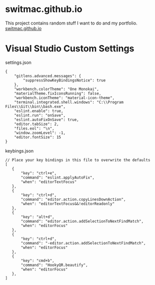 # switmac.github.io
This project contains random stuff I want to do and my portfolio.
<a href="https://switmac.github.io/">switmac.github.io</a>

# Visual Studio Custom Settings 
settings.json
```
{
    "gitlens.advanced.messages": {
        "suppressShowKeyBindingsNotice": true
    },
    "workbench.colorTheme": "One Monokai",
    "materialTheme.fixIconsRunning": false,
    "workbench.iconTheme": "material-icon-theme",
    "terminal.integrated.shell.windows": "C:\\Program Files\\Git\\bin\\bash.exe",
    "eslint.enable": true,
    "eslint.run": "onSave",
    "eslint.autoFixOnSave": true,
    "editor.tabSize": 2,
    "files.eol": "\n",
    "window.zoomLevel": -1,
    "editor.fontSize": 15
}
```

keybings.json
```
// Place your key bindings in this file to overwrite the defaults
[
   {
       "key": "ctrl+e",
       "command": "eslint.applyAutoFix",
       "when": "editorTextFocus"
   },
   {
       "key": "ctrl+d",
       "command": "editor.action.copyLinesDownAction",
       "when": "editorTextFocus&&!editorReadonly"
   },
   {
       "key": "alt+d",
       "command": "editor.action.addSelectionToNextFindMatch",
       "when": "editorFocus"
   },
   {
       "key": "ctrl+d",
       "command": "-editor.action.addSelectionToNextFindMatch",
       "when": "editorFocus"
   },
   {
       "key": "cmd+b",
       "command": "HookyQR.beautify",
       "when": "editorFocus"
   },
]
```
